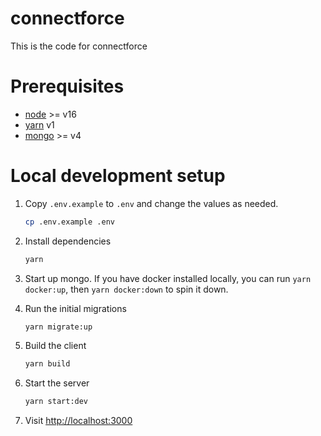 # connectforce

This is the code for connectforce

# Prerequisites

- [node](https://nodejs.org) >= v16
- [yarn](https://classic.yarnpkg.com) v1
- [mongo](https://www.mongodb.com/what-is-mongodb) >= v4

# Local development setup

1. Copy `.env.example` to `.env` and change the values as needed.

   ```sh
   cp .env.example .env
   ```

2. Install dependencies

   ```sh
   yarn
   ```

3. Start up mongo. If you have docker installed locally, you can run
   `yarn docker:up`, then `yarn docker:down` to spin it down.

4. Run the initial migrations

   ```sh
   yarn migrate:up
   ```

5. Build the client

   ```sh
   yarn build
   ```

6. Start the server

   ```sh
   yarn start:dev
   ```

7. Visit [http://localhost:3000](http://localhost:3000)
